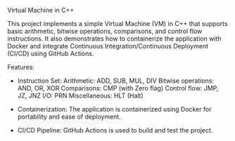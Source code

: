 Virtual Machine in C++

This project implements a simple Virtual Machine (VM) in C++ that supports basic arithmetic, bitwise operations, comparisons, and control flow instructions. It also demonstrates how to containerize the application with Docker and integrate Continuous Integration/Continuous Deployment (CI/CD) using GitHub Actions.

Features:

* Instruction Set:
	Arithmetic: ADD, SUB, MUL, DIV
	Bitwise operations: AND, OR, XOR
	Comparisons: CMP (with Zero flag)
	Control flow: JMP, JZ, JNZ
	I/O: PRN
	Miscellaneous: HLT (Halt)

* Containerization: The application is containerized using Docker for portability and ease of deployment.

* CI/CD Pipeline: GitHub Actions is used to build and test the project.
